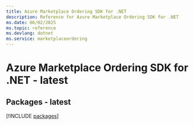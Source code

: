 ```yaml
---
title: Azure Marketplace Ordering SDK for .NET
description: Reference for Azure Marketplace Ordering SDK for .NET
ms.date: 06/02/2025
ms.topic: reference
ms.devlang: dotnet
ms.service: marketplaceordering
---
```

# Azure Marketplace Ordering SDK for .NET - latest
## Packages - latest
[!INCLUDE [packages](marketplace-ordering-index.md)]